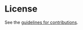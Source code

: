 # License

See the
[guidelines for contributions](https://github.com/VMatrix1900/draft-service-metadata-in-BGP-LS/blob//CONTRIBUTING.md).

